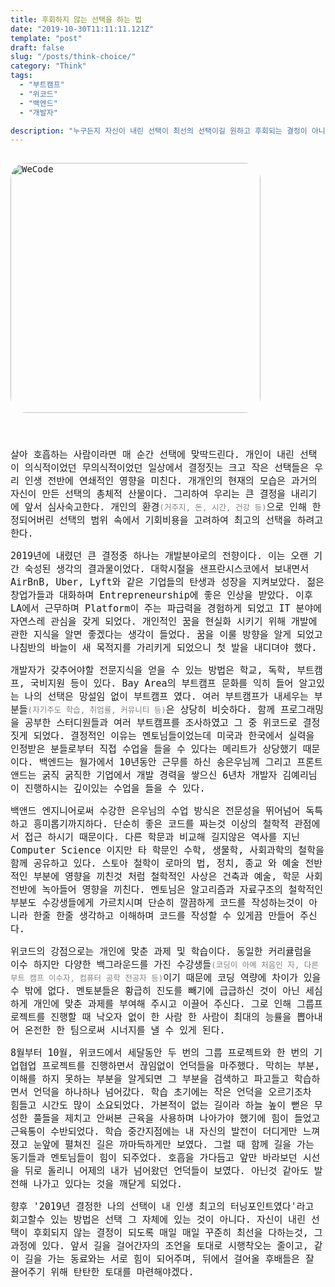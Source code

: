 ```yaml
---
title: 후회하지 않는 선택을 하는 법
date: "2019-10-30T11:11:11.121Z"
template: "post"
draft: false
slug: "/posts/think-choice/"
category: "Think"
tags:
  - "부트캠프"
  - "위코드"
  - "백엔드"
  - "개발자"

description: "누구든지 자신이 내린 선택이 최선의 선택이길 원하고 후회되는 결정이 아니길 바란다. 어떻게 하면 미래의 자신이 고마워할 수 있는 선택을 할 수 있을까?"
---
```

<head>
<style>
  code {
    background-color: #ececec
  }
  p {
    font-size: 15px;
  }
  tr{
    text-align: right;
  }
  sub{
    font-size: 14px;
    vertical-align: middle;
    padding: 0px;
    line-height: 30px;
    color: #2680d9;
  }
  li{
    margin: 20px 0px;
    /* list-style: none; */
  }
  strong{
    font-size: 18px;
    vertical-align: middle;
  }
  small{
    color: #808080;
  }
  #rcorners {
    border-radius: 25px;
    border: 2px solid #dd4ecf;
    padding: 20px; 
    width: 200px;
    height: 150px;  
  }
  .rdimg {
    border-radius: 25px;
  }
  img{
    margin-bottom: 10px;
  }
  ol, ul{
    line-height: 30px;
  }
  .alignR{
    text-align: left;
  }
  table{
    width: 100%;
    line-height: 25px;
    margin: 20px;
    font-size: 14px;
    padding:10px;
  }
  a { 
    text-decoration: none;
  }
  td {text-indent: 10px;}
</style>
</head>
<body>
<link href="https://fonts.googleapis.com/css?family=Nanum+Gothic+Coding&display=swap" rel="stylesheet">
<div style="font-family: 'Nanum Gothic Coding', monospace;">
<img src="/media/wecode.jpg" alt="WeCode" class="rdimg"  vspace="15px" width="400">
<center><p style="padding-bottom: 15px; display:block; clear:both" ></center>
  <p>
    살아 호흡하는 사람이라면 매 순간 선택에 맞딱드린다. 개인이 내린 선택이 의식적이었던 무의식적이었던 일상에서 결정짓는 크고 작은 선택들은 우리 인생 전반에 연쇄적인 영향을 미친다. 개개인의 현재의 모습은 과거의 자신이 만든 선택의 총체적 산물이다. 그리하여 우리는 큰 결정을 내리기에 앞서 심사숙고한다. 개인의 환경<small>(거주지, 돈, 시간, 건강 등)</small>으로 인해 한정되어버린 선택의 범위 속에서 기회비용을 고려하여 최고의 선택을 하려고 한다.
  </p>
  <p>
    2019년에 내렸던 큰 결정중 하나는 개발분야로의 전향이다. 이는 오랜 기간 숙성된 생각의 결과물이었다. 대학시절을 샌프란시스코에서 보내면서 AirBnB, Uber, Lyft와 같은 기업들의 탄생과 성장을 지켜보았다. 젊은 창업가들과 대화하며 Entrepreneurship에 좋은 인상을 받았다. 이후 LA에서 근무하며 Platform이 주는 파급력을 경험하게 되었고 IT 분야에 자연스레 관심을 갖게 되었다. 개인적인 꿈을 현실화 시키기 위해 개발에 관한 지식을 알면 좋겠다는 생각이 들었다. 꿈을 이룰 방향을 알게 되었고 나침반의 바늘이 새 목적지를 가리키게 되었으니 첫 발을 내디뎌야 했다. 
  </p>
  <p>
    개발자가 갖추어야할 전문지식을 얻을 수 있는 방법은 학교, 독학, 부트캠프, 국비지원 등이 있다. Bay Area의 부트캠프 문화를 익히 들어 알고있는 나의 선택은 망설임 없이 부트캠프 였다. 여러 부트캠프가 내세우는 부분들<small>(자기주도 학습, 취업률, 커뮤니티 등)</small>은 상당히 비슷하다. 함께 프로그래밍을 공부한 스터디원들과 여러 부트캠프를 조사하였고 그 중 위코드로 결정짓게 되었다. 결정적인 이유는 멘토님들이었는데 미국과 한국에서 실력을 인정받은 분들로부터 직접 수업을 들을 수 있다는 메리트가 상당했기 때문이다. 백엔드는 월가에서 10년동안 근무를 하신 송은우님께 그리고 프론트앤드는 굵직 굵직한 기업에서 개발 경력을 쌓으신 6년차 개발자 김예리님이 진행하시는 깊이있는 수업을 들을 수 있다.
  </p>
  <p>
    백앤드 엔지니어로써 수강한 은우님의 수업 방식은 전문성을 뛰어넘어 독특하고 흥미롭기까지하다. 단순히 좋은 코드를 짜는것 이상의 철학적 관점에서 접근 하시기 때문이다. 다른 학문과 비교해 길지않은 역사를 지닌  Computer Science 이지만 타 학문인 수학, 생물학, 사회과학의 철학을 함께 공유하고 있다. 스토아 철학이 로마의 법, 정치, 종교 와 예술 전반적인 부분에 영향을 끼친것 처럼 철학적인 사상은 건축과 예술, 학문 사회 전반에 녹아들어 영향을 끼친다. 멘토님은 알고리즘과 자료구조의 철학적인 부분도 수강생들에게 가르치시며 단순히 깔끔하게 코드를 작성하는것이 아니라 한줄 한줄 생각하고 이해하며 코드를 작성할 수 있게끔 만들어 주신다. 
  </p>
  <p>
    위코드의 강점으로는 개인에 맞춘 과제 및 학습이다. 동일한 커리큘럼을 이수 하지만 다양한 백그라운드를 가진 수강생들<small>(코딩이 아예 처음인 자, 다른 부트 캠프 이수자, 컴퓨터 공학 전공자 등)</small>이기 때문에 코딩 역량에 차이가 있을 수 밖에 없다. 멘토분들은 황급히 진도를 빼기에 급급하신 것이 아닌 세심하게 개인에 맞춘 과제를 부여해 주시고 이끌어 주신다. 그로 인해 그룹프로젝트를 진행할 때 낙오자 없이 한 사람 한 사람이 최대의 능률을 뽑아내어 온전한 한 팀으로써 시너지를 낼 수 있게 된다. 
  </p>
  <p>
    8월부터 10월, 위코드에서 세달동안 두 번의 그룹 프로젝트와 한 번의 기업협업 프로젝트를 진행하면서 끊임없이 언덕들을 마주했다. 막히는 부분, 이해를 하지 못하는 부분을 알게되면 그 부분을 검색하고 파고들고 학습하면서 언덕을 하나하나 넘어갔다. 학습 초기에는 작은 언덕을 오르기조차 힘들고 시간도 많이 소요되었다. 가본적이 없는 길이라 하늘 높이 뻗은 무성한 풀들을 제치고 안써본 근육을 사용하며 나아가야 했기에 힘이 들었고 근육통이 수반되었다. 학습 중간지점에는 내 자신의 발전이 더디게만 느껴졌고 눈앞에 펼쳐진 길은 까마득하게만 보였다. 그럴 때 함께 길을 가는 동기들과 멘토님들이 힘이 되주었다. 호흡을 가다듬고 앞만 바라보던 시선을 뒤로 돌리니 어제의 내가 넘어왔던 언덕들이 보였다. 아닌것 같아도 발전해 나가고 있다는 것을 깨닫게 되었다.
  </p>
  <p>
    향후 '2019년 결정한 나의 선택이 내 인생 최고의 터닝포인트였다'라고 회고할수 있는 방법은 선택 그 자체에 있는 것이 아니다. 자신이 내린 선택이 후회되지 않는 결정이 되도록 매일 매일 꾸준히 최선을 다하는것, 그 과정에 있다. 앞서 길을 걸어간자의 조언을 토대로 시행착오는 줄이고, 같이 길을 가는 동료와는 서로 힘이 되어주며, 뒤에서 걸어올 후배들은 잘 끌어주기 위해 탄탄한 토대를 마련해야겠다.
  </p>